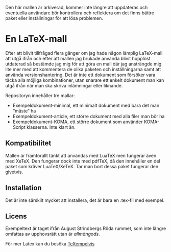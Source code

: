 Den här mallen är arkiverad, kommer inte längre att uppdateras och eventuella användare bör kontrollera och reflektera om det finns bättre paket eller inställningar för att lösa problemen.

# En LaTeX-mall

Efter att blivit tillfrågad flera gånger om jag hade någon lämplig LaTeX-mall att utgå ifrån och efter att mallen jag brukade använda blivit hopplöst utdaterad så bestämde jag mig för att göra en mall där jag ansträngde mig lite mer med att kommentera de olika paketen och inställningarna samt att använda versionshantering.
Det är inte ett dokument som försöker vara täcka alla möjliga kombinationer, utan snarare ett enkelt dokument man kan utgå ifrån när man ska skriva inlämningar eller liknande.

Repositoryn innehåller tre mallar:

* Exempeldokument-minimal, ett minimalt dokument med bara det man ”måste” ha
* Exempeldokument-article, ett större dokument med alla filer man bör ha
* Exempeldokument-KOMA, ett större dokument som använder KOMA-Script klasserna. Inte klart än.

## Kompatibilitet

Mallen är framförallt tänkt att användas med LuaTeX men fungerar även med XeTeX. Den fungerar dock inte med pdfTeX, då den innehåller en del paket som kräver LuaTeX/XeTeX. Tar man bort dessa paket fungerar den givetvis.

## Installation

Det är inte särskilt mycket att installera, det är bara en .tex-fil med exempel.

## Licens

Exempeltext är taget ifrån August Strindbergs Röda rummet, som inte längre omfattas av upphovsrätt utan är *allmängods*.


För mer Latex kan du besöka [TeXempelvis](http://www.texempelvis.se)
